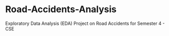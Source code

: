 # Road-Accidents-Analysis
Exploratory Data Analysis (EDA) Project on Road Accidents for Semester 4 - CSE
